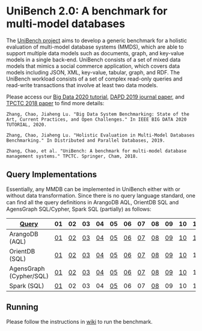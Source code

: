 # UniBench 2.0: A benchmark for multi-model databases
The [UniBench project](https://www.helsinki.fi/en/researchgroups/unified-database-management-systems-udbms/unibench-towards-benchmarking-multi-model-dbms) aims to develop a generic benchmark for a holistic evaluation of multi-model database systems (MMDS), which are able to support multiple data models such as documents, graph, and key-value models in a single back-end. UniBench consists of a set of mixed data models that mimics a social commerce application, which covers data models including JSON, XML, key-value, tabular,  graph, and RDF. The UniBench workload consists of a set of complex read-only queries and read-write transactions that involve at least two data models.

Please access our [Big Data 2020 tutorial](https://www.helsinki.fi/en/researchgroups/unified-database-management-systems-udbms/ieee-big-data-2020-tutorial), [DAPD 2019 journal paper](http://link.springer.com/article/10.1007/s10619-019-07279-6), and [TPCTC 2018 paper](https://www.cs.helsinki.fi/u/jilu/documents/UniBench.pdf) to find more details:

```
Zhang, Chao, Jiaheng Lu. "Big Data System Benchmarking: State of the Art, Current Practices, and Open Challenges." In IEEE BIG DATA 2020 TUTORIAL, 2020.

Zhang, Chao, Jiaheng Lu. "Holistic Evaluation in Multi-Model Databases Benchmarking." In Distributed and Parallel Databases, 2019.

Zhang, Chao, et al. "UniBench: A benchmark for multi-model database management systems." TPCTC. Springer, Cham, 2018.
```

## Query Implementations
Essentially, any MMDB can be implemented in UniBench either with or without data transformation. Since there is no query language standard, one can ﬁnd all the query deﬁnitions in ArangoDB AQL, OrientDB SQL and AgensGraph SQL/Cypher, Spark SQL (partially) as follows:

| [Query](https://github.com/HY-UDBMS/UniBench_new/blob/master/src/main/java/MMDB.java)  | 01 | 02 | 03 | 04 | 05 | 06 | 07 | 08 | 09| 10 | 11 | 12 | 13 | 14 | 15 |
| -------------- | --- | --- | --- | --- | --- | --- | --- | --- | --- | --- | --- | --- | --- | --- | --- |
| ArangoDB (AQL) | [01](https://github.com/Rucchao/UniBench_new/blob/master/src/main/java/Arango.java) | [02](https://github.com/Rucchao/UniBench_new/blob/master/src/main/java/Arango.java) | [03](https://github.com/Rucchao/UniBench_new/blob/master/src/main/java/Arango.java) | [04](https://github.com/Rucchao/UniBench_new/blob/master/src/main/java/Arango.java) | [05](https://github.com/Rucchao/UniBench_new/blob/master/src/main/java/Arango.java) | [06](https://github.com/Rucchao/UniBench_new/blob/master/src/main/java/Arango.java) | [07](https://github.com/Rucchao/UniBench_new/blob/master/src/main/java/Arango.java) | [08](https://github.com/Rucchao/UniBench_new/blob/master/src/main/java/Arango.java) | [09](https://github.com/Rucchao/UniBench_new/blob/master/src/main/java/Arango.java) | [10](https://github.com/Rucchao/UniBench_new/blob/master/src/main/java/Arango.java) | [11](https://github.com/Rucchao/UniBench_new/blob/master/src/main/java/Arango.java) | [12](https://github.com/Rucchao/UniBench_new/blob/master/src/main/java/Arango.java) | [13](https://github.com/Rucchao/UniBench_new/blob/master/src/main/java/Arango.java) | [14](https://github.com/Rucchao/UniBench_new/blob/master/src/main/java/Arango.java) | [15](https://github.com/Rucchao/UniBench_new/blob/master/src/main/java/Arango.java) |
| OrientDB (SQL) | [01](https://github.com/Rucchao/UniBench_new/blob/master/src/main/java/OrientDB.java)  | [02](https://github.com/Rucchao/UniBench_new/blob/master/src/main/java/OrientDB.java)  | [03](https://github.com/Rucchao/UniBench_new/blob/master/src/main/java/OrientDB.java)  | [04](https://github.com/Rucchao/UniBench_new/blob/master/src/main/java/OrientDB.java)  | [05](https://github.com/Rucchao/UniBench_new/blob/master/src/main/java/OrientDB.java)  | [06](https://github.com/Rucchao/UniBench_new/blob/master/src/main/java/OrientDB.java)  | [07](https://github.com/Rucchao/UniBench_new/blob/master/src/main/java/OrientDB.java)  | [08](https://github.com/Rucchao/UniBench_new/blob/master/src/main/java/OrientDB.java)  | [09](https://github.com/Rucchao/UniBench_new/blob/master/src/main/java/OrientDB.java)  | [10](https://github.com/Rucchao/UniBench_new/blob/master/src/main/java/OrientDB.java)  |11 | 12 | 13 | 14 | 15 |
| AgensGraph (Cypher/SQL) | [01](https://github.com/Rucchao/UniBench_new/blob/master/src/main/java/AgensGraph.java)  | [02](https://github.com/Rucchao/UniBench_new/blob/master/src/main/java/AgensGraph.java)  | [03](https://github.com/Rucchao/UniBench_new/blob/master/src/main/java/AgensGraph.java)  | [04](https://github.com/Rucchao/UniBench_new/blob/master/src/main/java/AgensGraph.java)  | [05](https://github.com/Rucchao/UniBench_new/blob/master/src/main/java/AgensGraph.java)  | [06](https://github.com/Rucchao/UniBench_new/blob/master/src/main/java/AgensGraph.java)  | [07](https://github.com/Rucchao/UniBench_new/blob/master/src/main/java/AgensGraph.java)  | [08](https://github.com/Rucchao/UniBench_new/blob/master/src/main/java/AgensGraph.java)  | [09](https://github.com/Rucchao/UniBench_new/blob/master/src/main/java/AgensGraph.java)  | [10](https://github.com/Rucchao/UniBench_new/blob/master/src/main/java/AgensGraph.java)  |11 | 12 | 13 | 14 | 15 |
| Spark (SQL)     | [01](https://github.com/Rucchao/UniBench_new/blob/master/src/main/java/Spark.java)  | 02 | 03 | 04 | [05](https://github.com/Rucchao/UniBench_new/blob/master/src/main/java/Spark.java) | 06 | 07 | [08](https://github.com/Rucchao/UniBench_new/blob/master/src/main/java/Spark.java)  | 09  | 10  |11 | 12 | 13 | 14 | 15 |

## Running

Please follow the instructions in [wiki](https://github.com/Rucchao/UniBench_new/wiki) to run the benchmark.
